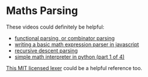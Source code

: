 # Maths Parsing

These videos could definitely be helpful:

- [functional parsing, or combinator parsing](https://www.youtube.com/watch?v=dDtZLm7HIJs)
- [writing a basic math expression parser in javascript](https://www.youtube.com/watch?v=qNBoJ3cHyUI)
- [recursive descent parsing](https://www.youtube.com/watch?v=SToUyjAsaFk)
- [simple math interpreter in python (part 1 of 4)](https://www.youtube.com/watch?v=88lmIMHhYNs)

[This MIT licensed lexer](https://gist.github.com/arrieta/1a309138689e09375b90b3b1aa768e20) could be a helpful reference too.
